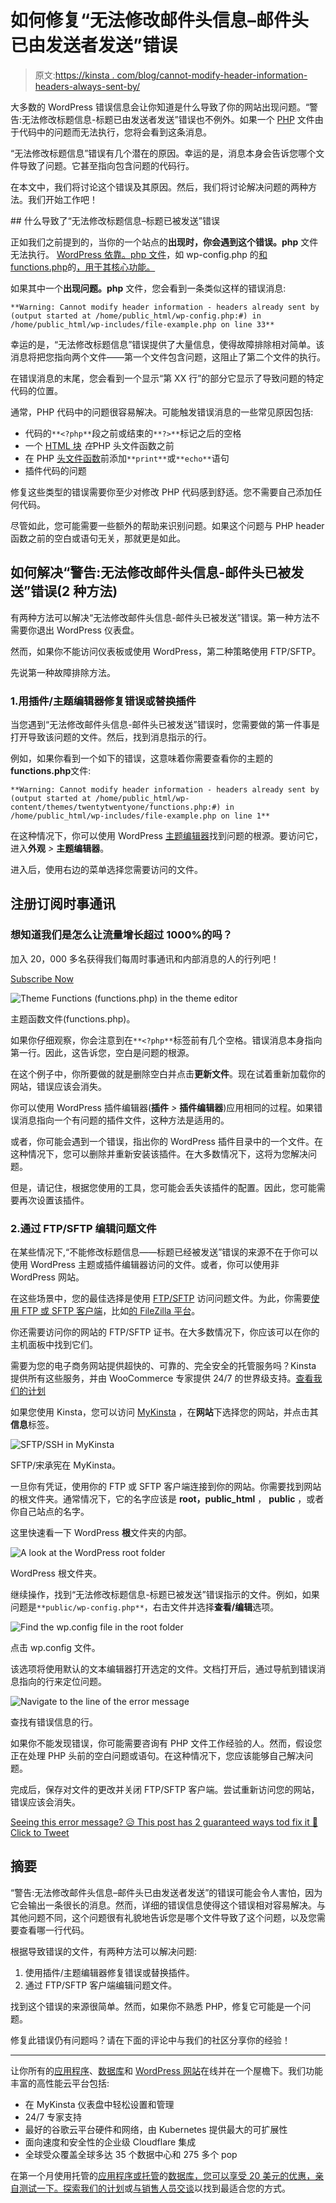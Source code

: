 # 如何修复“无法修改邮件头信息–邮件头已由发送者发送”错误

> 原文:[https://kinsta . com/blog/cannot-modify-header-information-headers-always-sent-by/](https://kinsta.com/blog/cannot-modify-header-information-headers-already-sent-by/)

大多数的 WordPress 错误信息会让你知道是什么导致了你的网站出现问题。“警告:无法修改标题信息-标题已由发送者发送”错误也不例外。如果一个 [PHP](https://kinsta.com/knowledgebase/what-is-php/) 文件由于代码中的问题而无法执行，您将会看到这条消息。

“无法修改标题信息”错误有几个潜在的原因。幸运的是，消息本身会告诉您哪个文件导致了问题。它甚至指向包含问题的代码行。

在本文中，我们将讨论这个错误及其原因。然后，我们将讨论解决问题的两种方法。我们开始工作吧！

 <kinsta-auto-toc heading="Table of Contents" exclude="last" list-style="arrow" selector="h2" count-number="-1">## 什么导致了“无法修改标题信息–标题已被发送”错误

正如我们之前提到的，当你的一个站点的**出现时，你会遇到这个错误。php** 文件无法执行。 [WordPress 依靠。php 文件](https://kinsta.com/knowledgebase/wordpress-files/)，如 wp-config.php 的[和 functions.php](https://kinsta.com/blog/wp-config-php/)的[，用于其核心功能。](https://developer.wordpress.org/themes/basics/theme-functions/)

如果其中一个**出现问题。php** 文件，您会看到一条类似这样的错误消息:

```
**Warning: Cannot modify header information - headers already sent by (output started at /home/public_html/wp-config.php:#) in /home/public_html/wp-includes/file-example.php on line 33**
```

幸运的是，“无法修改标题信息”错误提供了大量信息，使得故障排除相对简单。该消息将把您指向两个文件——第一个文件包含问题，这阻止了第二个文件的执行。

<link rel="stylesheet" href="https://kinsta.com/wp-content/themes/kinsta/dist/components/ctas/cta-mini.css?ver=2e932b8aba3918bfb818">







在错误消息的末尾，您会看到一个显示“第 XX 行”的部分它显示了导致问题的特定代码的位置。

通常，PHP 代码中的问题很容易解决。可能触发错误消息的一些常见原因包括:

*   代码的`**<?php**`段之前或结束的`**?>**`标记之后的空格
*   一个 [HTML 块](https://kinsta.com/blog/markdown-editor/) *在*PHP 头文件函数之前
*   在 PHP [头文件函数](https://kinsta.com/knowledgebase/add-code-wordpress-header-footer/)前添加`**print**`或`**echo**`语句
*   插件代码的问题

修复这些类型的错误需要你至少对修改 PHP 代码感到舒适。您不需要自己添加任何代码。

尽管如此，您可能需要一些额外的帮助来识别问题。如果这个问题与 PHP header 函数之前的空白或语句无关，那就更是如此。

## 如何解决“警告:无法修改邮件头信息-邮件头已被发送”错误(2 种方法)

有两种方法可以解决“无法修改邮件头信息-邮件头已被发送”错误。第一种方法不需要你退出 WordPress 仪表盘。

然而，如果你不能访问仪表板或使用 WordPress，第二种策略使用 FTP/SFTP。

先说第一种故障排除方法。

### 1.用插件/主题编辑器修复错误或替换插件

当您遇到“无法修改邮件头信息-邮件头已被发送”错误时，您需要做的第一件事是打开导致该问题的文件。然后，找到消息指示的行。

例如，如果你看到一个如下的错误，这意味着你需要查看你的主题的**functions.php**文件:

```
**Warning: Cannot modify header information - headers already sent by (output started at /home/public_html/wp-content/themes/twentytwentyone/functions.php:#) in /home/public_html/wp-includes/file-example.php on line 1**
```

在这种情况下，你可以使用 WordPress [主题编辑器](https://kinsta.com/blog/php-editor/)找到问题的根源。要访问它，进入**外观** *>* **主题编辑器**。

进入后，使用右边的菜单选择您需要访问的文件。

 ## 注册订阅时事通讯



### 想知道我们是怎么让流量增长超过 1000%的吗？

加入 20，000 多名获得我们每周时事通讯和内部消息的人的行列吧！

[Subscribe Now](#newsletter)



![Theme Functions (functions.php) in the theme editor](img/99504f466bb27d7e1b3cf3dd0c95a15a.png)

主题函数文件(functions.php)。





如果你仔细观察，你会注意到在`**<?php**`标签前有几个空格。错误消息本身指向第一行。因此，这告诉您，空白是问题的根源。

在这个例子中，你所要做的就是删除空白并点击**更新文件**。现在试着重新加载你的网站，错误应该会消失。

你可以使用 WordPress 插件编辑器(**插件** *>* **插件编辑器**)应用相同的过程。如果错误消息指向一个有问题的插件文件，这种方法是适用的。

或者，你可能会遇到一个错误，指出你的 WordPress 插件目录中的一个文件。在这种情况下，您可以删除并重新安装该插件。在大多数情况下，这将为您解决问题。

但是，请记住，根据您使用的工具，您可能会丢失该插件的配置。因此，您可能需要再次设置该插件。
<kinsta-advanced-cta language="en_US" type-int-post="109083" type-int-position="1"></kinsta-advanced-cta>

### 2.通过 FTP/SFTP 编辑问题文件

在某些情况下,“不能修改标题信息——标题已经被发送”错误的来源不在于你可以使用 WordPress 主题或插件编辑器访问的文件。或者，你可以使用非 WordPress 网站。

在这些场景中，您的最佳选择是使用 [FTP/SFTP](https://kinsta.com/knowledgebase/ftp-vs-sftp/) 访问问题文件。为此，你需要[使用 FTP 或 SFTP 客户端](https://kinsta.com/blog/best-ftp-clients/)，比如[的 FileZilla 平台](https://wordpress.org/support/article/using-filezilla/)。

你还需要访问你的网站的 FTP/SFTP 证书。在大多数情况下，你应该可以在你的主机面板中找到它们。

需要为您的电子商务网站提供超快的、可靠的、完全安全的托管服务吗？Kinsta 提供所有这些服务，并由 WooCommerce 专家提供 24/7 的世界级支持。[查看我们的计划](https://kinsta.com/plans/?in-article-cta)

如果您使用 Kinsta，您可以访问 [MyKinsta](https://kinsta.com/mykinsta/) ，在**网站**下选择您的网站，并点击其**信息**标签。



![SFTP/SSH in MyKinsta](img/970933179732362e66baf3e541df2e5d.png)

SFTP/宋承宪在 MyKinsta。





一旦你有凭证，使用你的 FTP 或 SFTP 客户端连接到你的网站。你需要找到网站的根文件夹。通常情况下，它的名字应该是 **root，public_html** ， **public** ，或者你自己站点的名字。

这里快速看一下 WordPress **根**文件夹的内部。



![A look at the WordPress root folder](img/4486829dba61e2a52394c399493b1970.png)

WordPress 根文件夹。





继续操作，找到“无法修改标题信息-标题已被发送”错误指示的文件。例如，如果问题是`**public/wp-config.php**`，右击文件并选择**查看/编辑**选项。



![Find the wp.config file in the root folder](img/a9998784c41e5ae16b285c9018b0ed9e.png)

点击 wp.config 文件。





该选项将使用默认的文本编辑器打开选定的文件。文档打开后，通过导航到错误消息指向的行来定位问题。



![Navigate to the line of the error message](img/1014287506a698b449e3a81da98dd906.png)

查找有错误信息的行。





如果你不能发现错误，你可能需要咨询有 PHP 文件工作经验的人。然而，假设您正在处理 PHP 头前的空白问题或语句。在这种情况下，您应该能够自己解决问题。

完成后，保存对文件的更改并关闭 FTP/SFTP 客户端。尝试重新访问您的网站，错误应该会消失。

[Seeing this error message? 😥 This post has 2 guaranteed ways tod fix it 💪Click to Tweet](https://twitter.com/intent/tweet?url=https%3A%2F%2Fkinsta.com%2Fblog%2Fcannot-modify-header-information-headers-already-sent-by%2F&via=kinsta&text=Seeing+this+error+message%3F+%F0%9F%98%A5+This+post+has+2+guaranteed+ways+tod+fix+it+%F0%9F%92%AA&hashtags=HTML%2CWPTips)

## 摘要

“警告:无法修改邮件头信息–邮件头已由发送者发送”的错误可能会令人害怕，因为它会输出一条很长的消息。然而，详细的错误信息使得这个错误相对容易解决。与其他问题不同，这个问题很有礼貌地告诉您是哪个文件导致了这个问题，以及您需要查看哪一行代码。

根据导致错误的文件，有两种方法可以解决问题:

1.  使用插件/主题编辑器修复错误或替换插件。
2.  通过 FTP/SFTP 客户端编辑问题文件。

找到这个错误的来源很简单。然而，如果你不熟悉 PHP，修复它可能是一个问题。

修复此错误仍有问题吗？请在下面的评论中与我们的社区分享你的经验！

* * *

让你所有的[应用程序](https://kinsta.com/application-hosting/)、[数据库](https://kinsta.com/database-hosting/)和 [WordPress 网站](https://kinsta.com/wordpress-hosting/)在线并在一个屋檐下。我们功能丰富的高性能云平台包括:

*   在 MyKinsta 仪表盘中轻松设置和管理
*   24/7 专家支持
*   最好的谷歌云平台硬件和网络，由 Kubernetes 提供最大的可扩展性
*   面向速度和安全性的企业级 Cloudflare 集成
*   全球受众覆盖全球多达 35 个数据中心和 275 多个 pop

在第一个月使用托管的[应用程序或托管](https://kinsta.com/application-hosting/)的[数据库，您可以享受 20 美元的优惠，亲自测试一下。探索我们的](https://kinsta.com/database-hosting/)[计划](https://kinsta.com/plans/)或[与销售人员交谈](https://kinsta.com/contact-us/)以找到最适合您的方式。</kinsta-auto-toc>